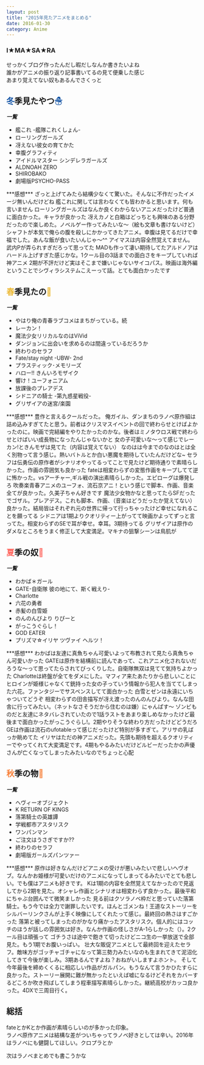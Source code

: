 ```yaml
---
layout: post
title: "2015年見たアニメをまとめる"
date: 2016-01-30
category: Anime
---
```

### I★MA★SA★RA

せっかくブログ作ったんだし暇だしなんか書きたいよね  
誰かがアニメの振り返り記事書いてるの見て便乗した感じ  
あまり覚えてない奴もあるんでさくっと  

## <span style="color:#1253A4">冬</span>季見たやつ<span style="color:#1253A4">☃</span>

***一覧***  

<ul>
	<li>艦これ -艦隊これくしょん-</li>
	<li>ローリングガールズ</li>
	<li>冴えない彼女の育てかた</li>
	<li>幸腹グラフィティ</li>
	<li>アイドルマスター シンデレラガールズ</li>
	<li>ALDNOAH ZERO</li>
	<li>SHIROBAKO</li>
    <li>劇場版PSYCHO-PASS</li>
</ul>
***感想***  
ざっと上げてみたら結構少なくて驚いた。そんなに不作だったイメージ無いんだけどね  
艦これに関しては言わなくても皆わかると思います。何も言いません  
ローリングガールズはなんか良くわからないアニメだったけど普通に面白かった。キャラが良かった
冴えカノと白箱はどっちとも興味のある分野だったので楽しめた。ノベルゲー作ってみたいな～（絵も文章も書けないけど）  
シャフトが本気で俺らの腹を殺しにかかってきたアニメ。幸腹は見てるだけで幸福でした。あんな飯が食いたいんじゃ～^^  
アイマスは内容全然覚えてません。武内Pが弄られすぎだろって思ってた  
MADも作って凄い期待してたアルドノアはハードル上げすぎた感じかな。1クール目の3話までの面白さをキープしていれば神アニメ  
2期が不評だけど実はそこまで嫌いじゃないサイコパス。映画は海外編ということでシヴィラシステムこえーって話。とても面白かったです

 

## <span style="color:#ECB935">春</span>季見たの<span style="color:#ECB935">🌸</span>  
***一覧***

<ul>
	<li>やはり俺の青春ラブコメはまちがっている。続  </li>
	<li>レーカン！</li>
	<li>魔法少女リリカルなのはViVid</li>
    <li>ダンジョンに出会いを求めるのは間違っているだろうか</li>
	<li>終わりのセラフ</li>
	<li>Fate/stay night -UBW- 2nd</li>
	<li>プラスティック･メモリーズ </li>
	<li>ハロー!! きんいろモザイク</li>
	<li>響け！ユーフォニアム</li>
	<li>放課後のプレアデス</li>
	<li>シドニアの騎士 -第九惑星戦役-</li>
	<li>グリザイアの迷宮/楽園</li>
</ul>
***感想***  
豊作と言えるクールだった。  
俺ガイル、ダンまちのラノベ原作組は詰め込みすぎてたと思う。前者はクリスマスイベントの回で終わらせとけばよかったのに。映画で完結編をやりたかったのかな。後者はミノタウロス戦で終わらせとけばいい成長物になったんじゃないかと    
女の子可愛いな～って感じでレーカン!ときんモザは見てた（内容は覚えてない）  
なのはは今までのなのはとは全く別物って言う感じ。熱いバトルとか白い悪魔を期待していたんだけどな~  
セラフは伝勇伝の原作者がシナリオやってるってことで見たけど期待通りで素晴らしかった。作画の雰囲気も良かった  
fateは相変わらずの変態作画をキープしてて逆に怖かった。vsアーチャー,ギル戦の演出素晴らしかった。エピローグは爆発しろ
吹奏楽青春アニメのユーフォ、流石京アニ！という感じで脚本、作画、音楽全てが良かった。久美子ちゃん好きです  
魔法少女物かなと思ってたらSFだったでゴザル。プレアデス。これも脚本、作画、（音楽はどうだったか覚えてない）良かった。結局皆はそれぞれ元の世界に帰って行っちゃったけど幸せになれることを願ってる  
シドニアは1期よりクオリティー上がってて映画かよってずっと言ってた。相変わらずのSEで耳が幸せ。幸耳。3期待ってる  
グリザイアは原作のダメなところをうまく修正して大変満足。マキナの狙撃シーンは鳥肌が

## <span style="color:#FF6860">夏</span>季の奴<span style="color:#FF6860">🍧</span>  
***一覧***
<ul>
	<li>わかば＊ガール</li>
	<li>GATE-自衛隊 彼の地にて、斯く戦えり-</li>
	<li>Charlotte</li>
	<li>六花の勇者</li>
	<li>赤髪の白雪姫</li>
	<li>のんのんびより りぴーと</li>
	<li>がっこうぐらし！</li>
	<li>GOD EATER</li>
	<li>プリズマ☆イリヤ ツヴァイ ヘルツ！</li>
</ul>
***感想***  
わかばは友達に真魚ちゃん可愛いよって布教されて見たら真魚ちゃん可愛いかった  
GATEは原作を結構前に読んであって、これアニメ化されないだろうな～って思ってたらされてびっくりした。自衛隊無双は見てて気持ちよかった  
Charlotteは終盤が全てをダメにした。マフィア来たあたりから悲しいことに  
ヒロインが姫様じゃなくて銃持った女の子っていう情報から犯人を当ててしまった六花。ファンタジーでサスペンスしてて面白かった  
白雪とゼンは永遠にいちゃついてどうぞ  
相変わらずの田舎描写が冴え渡ったのんのんびより。なんな田舎に行ってみたい。（ネットなさそうだから住むのは嫌）にゃんぱす～  
ゾンビものだと友達にネタバレされていたので1話ラストをあまり楽しめなかったけど最後まで面白かったがっこうぐらし!。2期やりそうな終わり方だったけどどうだろ  
GEは作画は流石のufotableって感じだったけど特別が多すぎて。アリサの乳ばっか眺めてた  
イリヤはただの神アニメだった。先頭も期待を超えるクオリティーでやってくれて大変満足です。4期もやるみたいだけどルビーだったかの声優さんが亡くなってしまったみたいなのでちょっと心配

## <span style="color:#F8823C">秋</span>季の物<span style="color:#F8823C">🍁</span>  
***一覧***

<ul>
	<li>ヘヴィーオブジェクト</li>
	<li>K RETURN OF KINGS</li>
    <li>落第騎士の英雄譚</li>
	<li>学戦都市アスタリスク</li>
	<li>ワンパンマン</li>
	<li>ご注文はうさぎですか??</li>
	<li>終わりのセラフ</li>
	<li>劇場版ガールズパンツァー</li>
</ul>
***感想***  
原作は好きなんだけどアニメの受けが悪いみたいで悲しいヘヴオブ。なんかお姫様が可愛いだけのアニメになってしまってるみたいでとても悲しい。でも僕はアニメも好きです。  
Kは1期の内容を全然覚えてなかったので見返してから2期を見た。オシャレ作画とシナリオは相変わらず良かった。最後平和にちゃぶ台囲んでて微笑ましかった  
見る前はクソラノベ枠だと思っていた落第騎士。もう今では全力で謝罪したいです。ほんとゴメンね！王道なストーリーをシルバーリンクさんが上手く映像にしてくれたって感じ。最終回の熱さはすごかった  
落第と被ってしまったのがかなり痛かったアスタリスク。個人的にはコッチのほうが話しの雰囲気は好き。なんか作画の怪しさがA-1らしかった（）。2クール目は頑張って  
ゴチうさは途中で飽きて切ったけどニコ生の一挙放送で全部見た。もう1期でお腹いっぱい。  
壮大な販促アニメとして最終回を迎えたセラフ。敵味方がゴッチャゴチャになって第三勢力みたいなのも生まれてきて泥沼化してきて今後が楽しみ。3期あるんですよね？おねがいしますよホント。  
そして今年最後を締めくくるに相応しい作品がガルパン。もうなんて言うかひたすらに良かった。ストーリー展開に難が無かったといえば嘘になるけどそれをカバーするどころか吹き飛ばしてしまう程車描写素晴らしかった。継続高校がカッコ良かった。4DXで三周目行く。

## 総括  
fateとかKとか作画が素晴らしいのが多かった印象。  
ラノベ原作アニメは結構な差がついちゃってラノベ好きとしては辛い。2016年はラノベにも健闘してほしい。クロプラとか  

次はラノベまとめでも書こうかな


